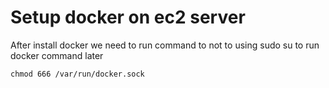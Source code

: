 # Setup docker on ec2 server

<!-- published_date: 19 Mar, 2024 -->
<!-- description: command to not to using sudo su to run docker -->
<!-- tags: aws, docker, ec2-server -->

After install docker we need to run command to not to using sudo su to run docker command later

```
chmod 666 /var/run/docker.sock

```
